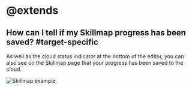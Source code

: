 # @extends

## How can I tell if my Skillmap progress has been saved? #target-specific

As well as the cloud status indicator at the bottom of the editor, you can also see on the Skillmap page that your progress has been saved to the cloud.

![Skillmap example](/static/identity/skillmap.png)

